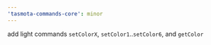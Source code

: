 ```yaml
---
'tasmota-commands-core': minor
---
```


add light commands `setColorX`, `setColor1`..`setColor6`, and `getColor`
